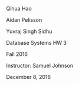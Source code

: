 
Qihua Hao

Aidan Pelisson

Yuvraj Singh Sidhu



Database Systems HW 3

Fall 2016

Instructor: Samuel Johnson

December 8, 2016

